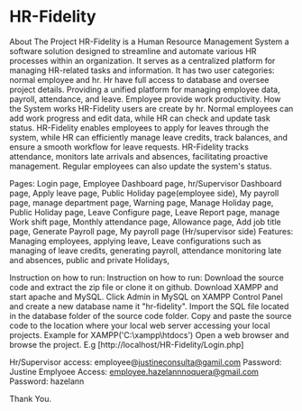 # HR-Fidelity 

About The Project HR-Fidelity is a Human Resource Management System a software solution designed to streamline and automate various HR processes within an organization. It serves as a centralized platform for managing HR-related tasks and information. It has two user categories: normal employee and hr. Hr have full access to database and oversee project details. Providing a unified platform for managing employee data, payroll, attendance, and leave. Employee provide work productivity.
How the System works HR-Fidelity users are create by hr. Normal employees can add work progress and edit data, while HR can check and update task status.  HR-Fidelity enables employees to apply for leaves through the system, while HR can efficiently manage leave credits, track balances, and ensure a smooth workflow for leave requests. HR-Fidelity tracks attendance, monitors late arrivals and absences, facilitating proactive management. Regular employees can also update the system's status.

Pages: Login page, Employee Dashboard page, hr/Supervisor Dashboard page, Apply leave page, Public Holiday page(employee side), My payroll page, manage department page, Warning page, Manage Holiday page, Public Holiday page, Leave Configure page, Leave Report page, manage Work shift page, Monthly attendance page, Allowance page, Add job title page, Generate Payroll page, My payroll page (Hr/supervisor side)
Features: Managing employees, applying leave, Leave configurations such as managing of leave credits, generating payroll, attendance monitoring late and absences, public and private Holidays, 

Instruction on how to run: Instruction on how to run: Download the source code and extract the zip file or clone it on github. Download XAMPP and start apache and MySQL. Click Admin in MySQL on XAMPP Control Panel and create a new database name it "hr-fidelity". Import the SQL file located in the database folder of the source code folder. Copy and paste the source code to the location where your local web server accessing your local projects. Example for XAMPP('C:\xampp\htdocs') Open a web browser and browse the project. E.g [http://localhost/HR-Fidelity/Login.php]

Hr/Supervisor access: employee@justineconsulta@gamil.com
Password: Justine
Emplyoee Access:  employee.hazelannnoquera@gmail.com
Password: hazelann

Thank You.
